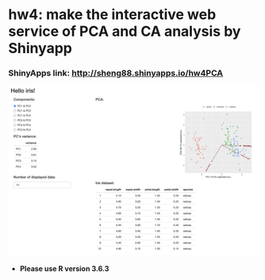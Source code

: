 # hw4: make the interactive web service of PCA and CA analysis by Shinyapp

### ShinyApps link: http://sheng88.shinyapps.io/hw4PCA
![result](images/hw4-截圖.png)

* **Please use R version 3.6.3**
